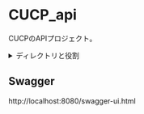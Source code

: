 # CUCP_api
CUCPのAPIプロジェクト。  

<details><summary>ディレクトリと役割</summary><div>

```dir
cucp_api
+ environments
|  + DB              :ER図
|  + system
|  + wiki 
+ 
+ src/main
|  + java/biz/uoray/cucp
|  |   + config      :SpringBootやSwaggerなどのコンフィグクラスを格納する
|  |   + controller  :コントローラ層を格納する
|  |   + dto         :EntityをそのままJsonにできないときなどに中継させるクラス
|  |   + request     :フロントから入力されたデータ(Json)をJavaオブジェクトに変換するクラス
|  |   + response    :JavaオブジェクトをJsonにしてフロントに渡す
|  |   + service     :サービス層を格納する
|  + resource        :様々なリソースを配置、詳細は割愛
+ build.gradle       :apiが依存するライブラリやbootタスクなどの定義を書く
+ setting.gradle     :commonへの依存を定義している

```

</div></details>

## Swagger
http://localhost:8080/swagger-ui.html
